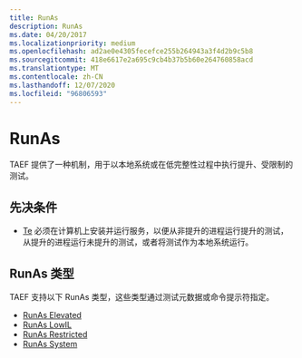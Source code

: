 ```yaml
---
title: RunAs
description: RunAs
ms.date: 04/20/2017
ms.localizationpriority: medium
ms.openlocfilehash: ad2ae0e4305fecefce255b264943a3f4d2b9c5b8
ms.sourcegitcommit: 418e6617e2a695c9cb4b37b5b60e264760858acd
ms.translationtype: MT
ms.contentlocale: zh-CN
ms.lasthandoff: 12/07/2020
ms.locfileid: "96806593"
---
```

# <a name="runas"></a>RunAs

TAEF 提供了一种机制，用于以本地系统或在低完整性过程中执行提升、受限制的测试。

## <a name="prerequisites"></a>先决条件

- [Te](te-service.md) 必须在计算机上安装并运行服务，以便从非提升的进程运行提升的测试，从提升的进程运行未提升的测试，或者将测试作为本地系统运行。

## <a name="runas-types"></a>RunAs 类型

TAEF 支持以下 RunAs 类型，这些类型通过测试元数据或命令提示符指定。

- [RunAs Elevated](runas-elevated.md)
- [RunAs LowIL](runas-lowil.md)
- [RunAs Restricted](runas-restricted.md)
- [RunAs System](runas-system.md)
